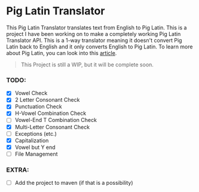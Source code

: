 # Pig Latin Translator
This Pig Latin Translator translates text from English to Pig Latin. This is a project I have been working on to make a completely working Pig Latin Translator API. This is a 1-way translator meaning it doesn't convert Pig Latin back to English and it only converts English to Pig Latin. To learn more about Pig Latin, you can look into this [article](https://www.tomedes.com/translator-hub/pig-latin).

> This Project is still a WIP, but it will be complete soon.

### TODO:
- [X] Vowel Check
- [X] 2 Letter Consonant Check
- [X] Punctuation Check
- [X] H-Vowel Combination Check
- [ ] Vowel-End T Combination Check
- [X] Multi-Letter Consonant Check
- [ ] Exceptions (etc.)
- [X] Capitalization
- [X] Vowel but Y end
- [ ] File Management

### EXTRA:
- [ ] Add the project to maven (if that is a possibility)
